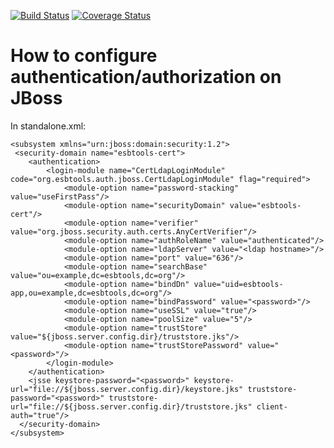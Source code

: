 [![Build Status](https://travis-ci.org/esbtools/jboss-cert-ldap-login-module.svg?branch=master)](https://travis-ci.org/esbtools/jboss-cert-ldap-login-module.svg?branch=master)
[![Coverage Status](https://coveralls.io/repos/esbtools/jboss-cert-ldap-login-module/badge.svg?branch=master&service=github)](https://coveralls.io/github/esbtools/jboss-cert-ldap-login-module?branch=master)

# How to configure authentication/authorization on JBoss

In standalone.xml:

```
<subsystem xmlns="urn:jboss:domain:security:1.2">
 <security-domain name="esbtools-cert">
	<authentication>
		<login-module name="CertLdapLoginModule" code="org.esbtools.auth.jboss.CertLdapLoginModule" flag="required">
			<module-option name="password-stacking" value="useFirstPass"/>
			<module-option name="securityDomain" value="esbtools-cert"/>
			<module-option name="verifier" value="org.jboss.security.auth.certs.AnyCertVerifier"/>
			<module-option name="authRoleName" value="authenticated"/>
			<module-option name="ldapServer" value="<ldap hostname>"/>
			<module-option name="port" value="636"/>
			<module-option name="searchBase" value="ou=example,dc=esbtools,dc=org"/>
			<module-option name="bindDn" value="uid=esbtools-app,ou=example,dc=esbtools,dc=org"/>
			<module-option name="bindPassword" value="<password>"/>
			<module-option name="useSSL" value="true"/>
			<module-option name="poolSize" value="5"/>
			<module-option name="trustStore" value="${jboss.server.config.dir}/truststore.jks"/>
			<module-option name="trustStorePassword" value="<password>"/>
		</login-module>
	</authentication>
	<jsse keystore-password="<password>" keystore-url="file://${jboss.server.config.dir}/keystore.jks" truststore-password="<password>" truststore-url="file://${jboss.server.config.dir}/truststore.jks" client-auth="true"/>
  </security-domain>
</subsystem>
```
